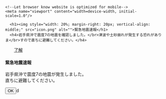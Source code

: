 <!DOCTYPE html>
<html>
  <head>
    <meta charset="utf-8">
    <!--Import Google Icon Font-->
    <link href="https://fonts.googleapis.com/icon?family=Material+Icons" rel="stylesheet">
    <!--Import materialize.css-->
    <link rel="stylesheet" href="https://cdnjs.cloudflare.com/ajax/libs/materialize/1.0.0-beta/css/materialize.min.css">

    <!--Let browser know website is optimized for mobile-->
    <meta name="viewport" content="width=device-width, initial-scale=1.0"/>
  </head>

  <body class="red darken-3 white-text">
    <div class="container">
      
      <h1><img style="width: 20%; margin-right: 20px; vertical-align: middle;" src="icon.png" alt="">緊急地震速報</h1>
      <h4>岩手県沖で震度7の地震を確認しました。</br>津波や土砂崩れが発生する恐れがありま</br>すので直ちに避難してください。</h4>
　　<a href="https://www.amazon.co.jp/ミドリ安全-ヘルメット-クリアバイザー-通気孔付-　　　SC11PCLV/dp/B002SOPAOW/ref=sr_1_2_sspa?__mk_ja_JP=カタカナ&dchild=1&keywords=安全ヘルメット　　　　　　　　　　　　　&qid=1627875671&sr=8spons&psc=1&spLa=ZW5jcnlwdGVkUXVhbGlmaWVyPUFLMEJWWVlaVTY3UFEmZ
　　　W5jcnlwdGVkSWQ9QTAxMTE5OTYxWlNTU1UzQlVLVFRRJmVuY3J5cHRlZEFkSWQ9QTJORTdTUkU3WDZVSjMmd2　　　　　
　　　lkZ2V0TmFtZT1zcF9hdGYmYWN0aW9uPWNsaWNrUmVkaXJlY3QmZG9Ob3RMb2dDbGljaz10cnVl" class="btn btn-laege">了解</a>
    </div>
    <div id="alert" class="modal">
      <div class="modal-content black-text">
        <h4>緊急地震速報</h4>
        <p>岩手県沖で震度7の地震が発生しました。</br>直ちに避難してください。</p>
      </div>
      <div class="modal-footer">
        <button id="close" class="btn btn-laege">OK</button>d
      </div>
    </div>
    <!--JavaScript at end of body for optimized loading-->
    <script src="https://ajax.googleapis.com/ajax/libs/jquery/3.3.1/jquery.min.js"></script>
    <script src="https://cdnjs.cloudflare.com/ajax/libs/materialize/1.0.0-beta/js/materialize.min.js"></script>
    <script>
      function play_se(){
        // SEとバイブレーションの制御
        var warning = new Audio('jishin.mp3.mp3');
        warning.play();
        navigator.vibrate([200, 100, 200, 100, 200, 100, 200]);
      }
      $(function(){
        // ブラウザバック禁止
        history.pushState(null, null, null);
        $(window).on("popstate", function(e){
          if (!e.originalEvent.state){
            play_se();
            history.pushState(null, null, null);
            return;
          }
        });

        // モーダル初期化
        $('.modal').modal({dismissible: false});
        $('#alert').modal('open');
        $('#close').click(function(){
          $('#alert').modal('close');
          play_se();
        });

        var device = navigator.userAgent.match(/Android|iPhone|iPad/);
        if (device == null){
          device = '端末';
        }
        $('#device').text(device);

        var time = 60;
        setInterval(function(){
          time--;
          $('#timer').text(time);
        }, 1000);
      });
    </script>
  </body>
</html>
